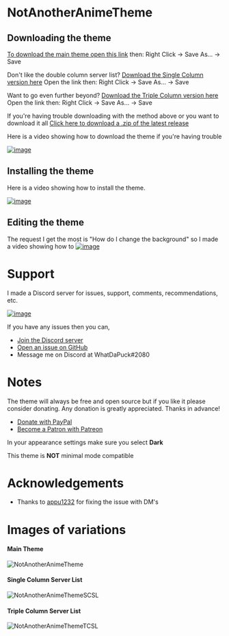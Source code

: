 # NotAnotherAnimeTheme

## Downloading the theme

 [To download the main theme open this link](https://raw.githubusercontent.com/WhatDaPuck/NotAnotherAnimeTheme/master/NotAnotherAnimeTheme.theme.css)  then: Right Click -> Save As... -> Save

Don't like the double column server list? [Download the Single Column version here](https://raw.githubusercontent.com/WhatDaPuck/NotAnotherAnimeTheme/master/variations/NotAnotherAnimeThemeSCSL.theme.css) Open the link then: Right Click -> Save As... -> Save

Want to go even further beyond? [Download the Triple Column version here](https://raw.githubusercontent.com/WhatDaPuck/NotAnotherAnimeTheme/master/variations/NotAnotherAnimeThemeTCSL.theme.css) Open the link then: Right Click -> Save As... -> Save

If you're having trouble downloading with the method above or you want to download it all [Click here to download a .zip of the latest release](https://github.com/WhatDaPuck/NotAnotherAnimeTheme/archive/master.zip)

Here is a video showing how to download the theme if you're having trouble

 [![image](https://i.imgur.com/hsEYSEL.jpg)](https://www.youtube.com/watch?v=1ML5_F-n5iw)

 ## Installing the theme

 Here is a video showing how to install the theme.

 [![image](https://i.imgur.com/1tnVh0O.png)](https://www.youtube.com/watch?v=R-aZTjHWRZc)

## Editing the theme

The request I get the most is "How do I change the background" so I made a video showing how to
[![image](https://i.imgur.com/ptpowjC.png)](https://www.youtube.com/watch?v=YYsdNkLOQjU)

# Support
I made a Discord server for issues, support, comments, recommendations, etc.

[![image](https://canary.discordapp.com/api/guilds/412794678791110664/widget.png?style=banner3)](https://discord.gg/FdZhbjY)

If you have any issues then you can,

* [Join the Discord server](https://discord.gg/FdZhbjY)
* [Open an issue on GitHub](https://github.com/WhatDaPuck/NotAnotherAnimeTheme/issues)
* Message me on Discord at WhatDaPuck#2080

# Notes
The theme will always be free and open source but if you like it please consider donating. Any donation is greatly appreciated.  Thanks in advance!
* [Donate with PayPal](https://www.paypal.me/ChrisBock)
* [Become a Patron with Patreon](https://www.patreon.com/ChrisBock)

In your appearance settings make sure you select **Dark**

This theme is **NOT** minimal mode compatible

# Acknowledgements
* Thanks to [appu1232](https://github.com/appu1232/) for fixing the issue with DM's

# Images of variations
#### Main Theme
![NotAnotherAnimeTheme](https://i.imgur.com/B5N8Owl.jpg)

#### Single Column Server List
![NotAnotherAnimeThemeSCSL](https://i.imgur.com/HStMvDg.jpg)

#### Triple Column Server List
![NotAnotherAnimeThemeTCSL](https://i.imgur.com/J4CHHcV.jpg)